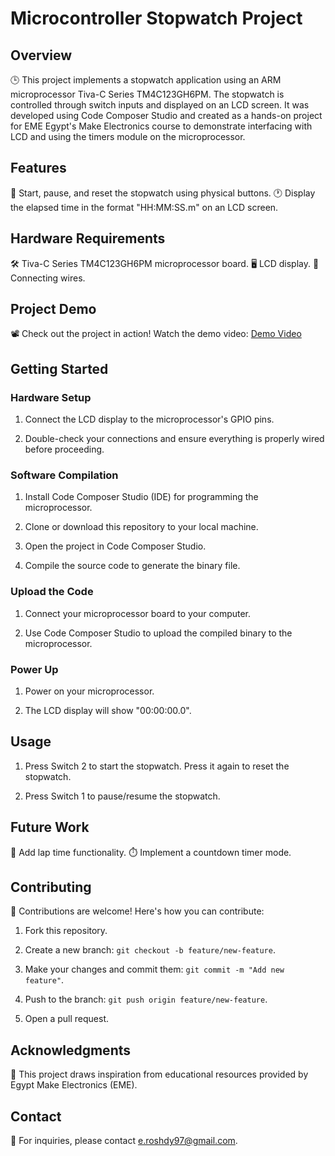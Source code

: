 # Microcontroller Stopwatch Project

## Overview

🕒 This project implements a stopwatch application using an ARM microprocessor Tiva-C Series TM4C123GH6PM. The stopwatch is controlled through switch inputs and displayed on an LCD screen. It was developed using Code Composer Studio and created as a hands-on project for EME Egypt's Make Electronics course to demonstrate interfacing with LCD and using the timers module on the microprocessor.

## Features

🚀 Start, pause, and reset the stopwatch using physical buttons.
🕐 Display the elapsed time in the format "HH:MM:SS.m" on an LCD screen.

## Hardware Requirements

🛠️ Tiva-C Series TM4C123GH6PM microprocessor board.
🖥️ LCD display.
🔌 Connecting wires.

## Project Demo

📽️ Check out the project in action! Watch the demo video: [Demo Video](Demo/demo.mp4)

## Getting Started

### Hardware Setup

1. Connect the LCD display to the microprocessor's GPIO pins.

2. Double-check your connections and ensure everything is properly wired before proceeding.

### Software Compilation

1. Install Code Composer Studio (IDE) for programming the microprocessor.

2. Clone or download this repository to your local machine.

3. Open the project in Code Composer Studio.

4. Compile the source code to generate the binary file.

### Upload the Code

1. Connect your microprocessor board to your computer.

2. Use Code Composer Studio to upload the compiled binary to the microprocessor.

### Power Up

1. Power on your microprocessor.

2. The LCD display will show "00:00:00.0".

## Usage

1. Press Switch 2 to start the stopwatch. Press it again to reset the stopwatch.

2. Press Switch 1 to pause/resume the stopwatch.

## Future Work

🔮 Add lap time functionality.
⏱️ Implement a countdown timer mode.

## Contributing

🤝 Contributions are welcome! Here's how you can contribute:

1. Fork this repository.

2. Create a new branch: `git checkout -b feature/new-feature`.

3. Make your changes and commit them: `git commit -m "Add new feature"`.

4. Push to the branch: `git push origin feature/new-feature`.

5. Open a pull request.

## Acknowledgments

🙌 This project draws inspiration from educational resources provided by Egypt Make Electronics (EME).

## Contact

 📧 For inquiries, please contact [e.roshdy97@gmail.com](mailto:e.roshdy97@gmail.com).
